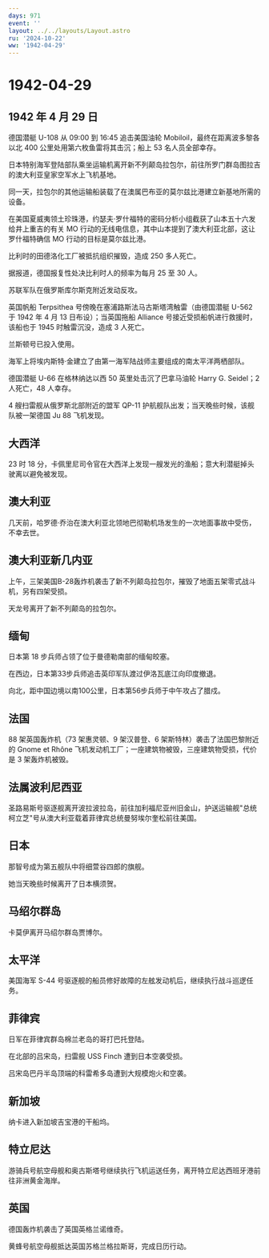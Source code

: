 ```yaml
---
days: 971
event: ''
layout: ../../layouts/Layout.astro
ru: '2024-10-22'
ww: '1942-04-29'
---
```


# 1942-04-29

## 1942 年 4 月 29 日

德国潜艇 U-108 从 09:00 到 16:45 追击美国油轮
Mobiloil，最终在距离波多黎各以北 400 公里处用第六枚鱼雷将其击沉；船上 53
名人员全部幸存。

日本特别海军登陆部队乘坐运输机离开新不列颠岛拉包尔，前往所罗门群岛图拉吉的澳大利亚皇家空军水上飞机基地。

同一天，拉包尔的其他运输船装载了在澳属巴布亚的莫尔兹比港建立新基地所需的设备。

在美国夏威夷领土珍珠港，约瑟夫·罗什福特的密码分析小组截获了山本五十六发给井上重吉的有关
MO 行动的无线电信息，其中山本提到了澳大利亚北部，这让罗什福特确信 MO
行动的目标是莫尔兹比港。

比利时的田德洛化工厂被抵抗组织摧毁，造成 250 多人死亡。

据报道，德国报复性处决比利时人的频率为每月 25 至 30 人。

苏联军队在俄罗斯库尔斯克附近发动反攻。

英国帆船 Terpsithea 号傍晚在塞浦路斯法马古斯塔湾触雷（由德国潜艇 U-562
于 1942 年 4 月 13 日布设）；当英国拖船 Alliance
号接近受损船帆进行救援时，该船也于 1945 时触雷沉没，造成 3 人死亡。

兰斯顿号已投入使用。

海军上将埃内斯特·金建立了由第一海军陆战师主要组成的南太平洋两栖部队。

德国潜艇 U-66 在格林纳达以西 50 英里处击沉了巴拿马油轮 Harry G.
Seidel；2 人死亡，48 人幸存。

4 艘扫雷舰从俄罗斯北部附近的盟军 QP-11
护航舰队出发；当天晚些时候，该舰队被一架德国 Ju 88 飞机发现。

## 大西洋

23 时 18
分，卡佩里尼司令官在大西洋上发现一艘发光的渔船；意大利潜艇掉头驶离以避免被发现。

## 澳大利亚

几天前，哈罗德·乔治在澳大利亚北领地巴彻勒机场发生的一次地面事故中受伤，不幸去世。

## 澳大利亚新几内亚

上午，三架美国B-28轰炸机袭击了新不列颠岛拉包尔，摧毁了地面五架零式战斗机，另有四架受损。

天龙号离开了新不列颠岛的拉包尔。

## 缅甸

日本第 18 步兵师占领了位于曼德勒南部的缅甸皎塞。

在西边，日本第33步兵师追击英印军队渡过伊洛瓦底江向印度撤退。

向北，距中国边境以南100公里，日本第56步兵师于中午攻占了腊戍。

## 法国

88 架英国轰炸机（73 架惠灵顿、9 架汉普登、6
架斯特林）袭击了法国巴黎附近的 Gnome et Rhône
飞机发动机工厂；一座建筑物被毁，三座建筑物受损，代价是 3 架轰炸机被毁。

## 法属波利尼西亚

圣路易斯号驱逐舰离开波拉波拉岛，前往加利福尼亚州旧金山，护送运输舰"总统柯立芝"号从澳大利亚载着菲律宾总统曼努埃尔奎松前往美国。

## 日本

那智号成为第五舰队中将细萱谷四郎的旗舰。

她当天晚些时候离开了日本横须贺。

## 马绍尔群岛

卡莫伊离开马绍尔群岛贾博尔。

## 太平洋

美国海军 S-44
号驱逐舰的船员修好故障的左舷发动机后，继续执行战斗巡逻任务。

## 菲律宾

日军在菲律宾群岛棉兰老岛的哥打巴托登陆。

在北部的吕宋岛，扫雷舰 USS Finch 遭到日本空袭受损。

吕宋岛巴丹半岛顶端的科雷希多岛遭到大规模炮火和空袭。

## 新加坡

纳卡进入新加坡吉宝港的干船坞。

## 特立尼达

游骑兵号航空母舰和奥古斯塔号继续执行飞机运送任务，离开特立尼达西班牙港前往非洲黄金海岸。

## 英国

德国轰炸机袭击了英国英格兰诺维奇。

黄蜂号航空母舰抵达英国苏格兰格拉斯哥，完成日历行动。